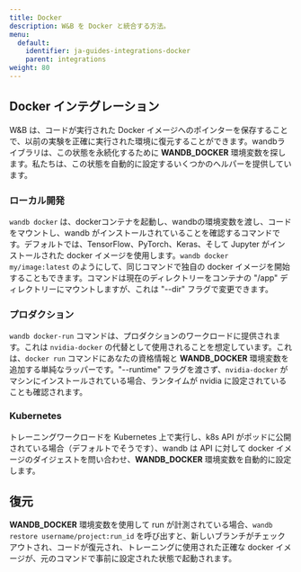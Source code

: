 ```yaml
---
title: Docker
description: W&B を Docker と統合する方法。
menu:
  default:
    identifier: ja-guides-integrations-docker
    parent: integrations
weight: 80
---
```


## Docker インテグレーション

W&B は、コードが実行された Docker イメージへのポインターを保存することで、以前の実験を正確に実行された環境に復元することができます。wandbライブラリは、この状態を永続化するために **WANDB_DOCKER** 環境変数を探します。私たちは、この状態を自動的に設定するいくつかのヘルパーを提供しています。

### ローカル開発

`wandb docker` は、dockerコンテナを起動し、wandbの環境変数を渡し、コードをマウントし、wandb がインストールされていることを確認するコマンドです。デフォルトでは、TensorFlow、PyTorch、Keras、そして Jupyter がインストールされた docker イメージを使用します。`wandb docker my/image:latest` のようにして、同じコマンドで独自の docker イメージを開始することもできます。コマンドは現在のディレクトリーをコンテナの "/app" ディレクトリーにマウントしますが、これは "--dir" フラグで変更できます。

### プロダクション

`wandb docker-run` コマンドは、プロダクションのワークロードに提供されます。これは `nvidia-docker` の代替として使用されることを想定しています。これは、`docker run` コマンドにあなたの資格情報と **WANDB_DOCKER** 環境変数を追加する単純なラッパーです。"--runtime" フラグを渡さず、`nvidia-docker` がマシンにインストールされている場合、ランタイムが nvidia に設定されていることも確認されます。

### Kubernetes

トレーニングワークロードを Kubernetes 上で実行し、k8s API がポッドに公開されている場合（デフォルトでそうです）、wandb は API に対して docker イメージのダイジェストを問い合わせ、**WANDB_DOCKER** 環境変数を自動的に設定します。

## 復元

**WANDB_DOCKER** 環境変数を使用して run が計測されている場合、`wandb restore username/project:run_id` を呼び出すと、新しいブランチがチェックアウトされ、コードが復元され、トレーニングに使用された正確な docker イメージが、元のコマンドで事前に設定された状態で起動されます。